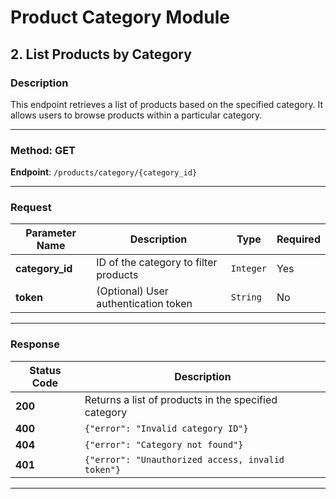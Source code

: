 # Product Category Module

## 2. List Products by Category

### Description
This endpoint retrieves a list of products based on the specified category. It allows users to browse products within a particular category.

---

### Method: **GET**

**Endpoint**: `/products/category/{category_id}`

---

### Request

| Parameter Name  | Description                           | Type     | Required |
|-----------------|---------------------------------------|----------|----------|
| **category_id** | ID of the category to filter products | `Integer`| Yes      |
| **token**       | (Optional) User authentication token   | `String` | No       |

---

### Response

| Status Code | Description                                           |
|-------------|-------------------------------------------------------|
| **200**     | Returns a list of products in the specified category  |
| **400**     | `{"error": "Invalid category ID"}`                    |
| **404**     | `{"error": "Category not found"}`                     |
| **401**     | `{"error": "Unauthorized access, invalid token"}`     |

---


